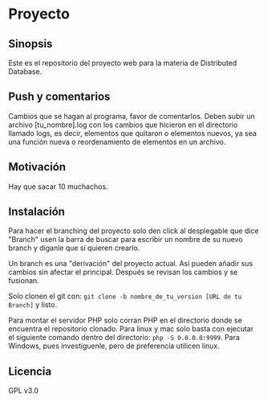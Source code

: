 # Proyecto

## Sinopsis

Este es el repositorio del proyecto web para la materia de Distributed Database.

## Push y comentarios

Cambios que se hagan al programa, favor de comentarlos. Deben subir un archivo [tu_nombre].log con los cambios que hicieron en el directorio llamado logs, es decir, elementos que quitaron o elementos nuevos, ya sea una función nueva o reordenamiento de elementos en un archivo.

## Motivación

Hay que sacar 10 muchachos.

## Instalación

Para hacer el branching del proyecto solo den click al desplegable que dice "Branch" usen la barra de buscar para escribir un nombre de su nuevo branch y díganle que sí quieren crearlo.

Un branch es una "derivación" del proyecto actual. Así pueden añadir sus cambios sin afectar el principal. Después se revisan los cambios y se fusionan.

Solo clonen el git con: `git clone -b nombre_de_tu_version [URL de tu Branch]` y listo.

Para montar el servidor PHP solo corran PHP en el directorio donde se encuentra el repositorio clonado. Para linux y mac solo basta con ejecutar el siguiente comando dentro del directorio: `php -S 0.0.0.0:9999`. Para Windows, pues investíguenle, pero de preferencia utilicen linux.

## Licencia

GPL v3.0
